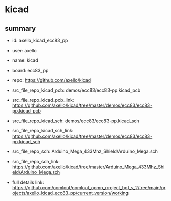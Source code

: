 # kicad
 
## summary 
* id: axello_kicad_ecc83_pp
* user: axello
* name: kicad
* board: ecc83_pp
* repo: https://github.com/axello/kicad
* src_file_repo_kicad_pcb: demos/ecc83/ecc83-pp.kicad_pcb
* src_file_repo_kicad_pcb_link: https://github.com/axello/kicad/tree/master/demos/ecc83/ecc83-pp.kicad_pcb
* src_file_repo_kicad_sch: demos/ecc83/ecc83-pp.kicad_sch
* src_file_repo_kicad_sch_link: https://github.com/axello/kicad/tree/master/demos/ecc83/ecc83-pp.kicad_sch

* src_file_repo_sch: Arduino_Mega_433Mhz_Shield/Arduino_Mega.sch
* src_file_repo_sch_link: https://github.com/axello/kicad/tree/master/Arduino_Mega_433Mhz_Shield/Arduino_Mega.sch
* full details link: https://github.com/oomlout/oomlout_oomp_project_bot_v_2/tree/main/projects/axello_kicad_ecc83_pp/current_version/working  






